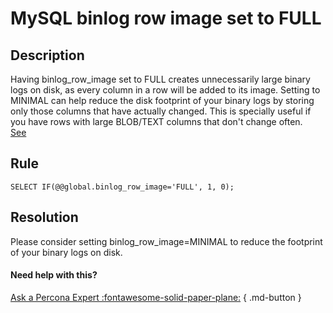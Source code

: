 # MySQL binlog row image set to FULL
## Description
Having binlog_row_image set to FULL creates unnecessarily large binary logs on disk, as every column in a row will be added to its image.  Setting to MINIMAL can help reduce the disk footprint of your binary logs by storing only those columns that have actually changed.  This is specially useful if you have rows with large BLOB/TEXT columns that don't change often.  
[See](https://dev.mysql.com/doc/refman/8.0/en/replication-options-binary-log.html#sysvar_binlog_row_image)

## Rule
`SELECT IF(@@global.binlog_row_image='FULL', 1, 0);`


## Resolution
Please consider setting binlog_row_image=MINIMAL to reduce the footprint of your binary logs on disk.

#### Need help with this?

[Ask a Percona Expert :fontawesome-solid-paper-plane:](https://www.percona.com/about-percona/contact) { .md-button }